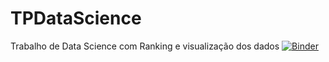 # TPDataScience
Trabalho de Data Science com Ranking e visualização dos dados
[![Binder](https://mybinder.org/badge_logo.svg)](https://mybinder.org/v2/gh/WagnerLancetti/TPDataScience/HEAD?filepath=AtividadeTDS.ipynb)
